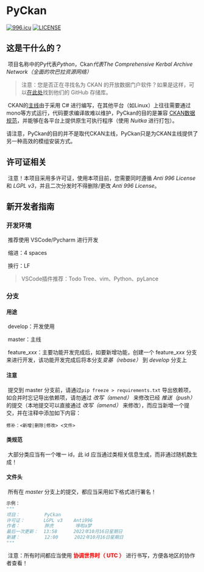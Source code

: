 # PyCkan
[![996.icu](https://img.shields.io/badge/link-996.icu-red.svg)](https://996.icu)
[![LICENSE](https://img.shields.io/badge/license-Anti%20996-blue.svg)](https://github.com/996icu/996.ICU/blob/master/LICENSE)

## 这是干什么的？

​	项目名称中的Py代表*Python*，Ckan*代表The Comprehensive Kerbal Archive Network（全面的坎巴拉资源网络）*

> 注意：您是否正在寻找名为 CKAN 的开放数据门户软件？如果是这样，可以[在此处](https://github.com/ckan/ckan)找到他们的 GitHub 存储库。

​	CKAN的[主线](https://github.com/KSP-CKAN/CKAN)由于采用 C# 进行编写，在其他平台（如Linux）上往往需要通过mono等方式运行，代码要求编译故难以维护，PyCkan的目的是兼容 [CKAN数据规范](https://github.com/KSP-CKAN/CKAN/blob/master/Spec.md)，并能够在各平台上提供原生可执行程序（使用 *Nuitka* 进行打包）。

​	请注意，PyCkan的目的并不是取代CKAN主线，PyCkan只是为CKAN主线提供了另一种高效的模组安装方式。

## 许可证相关

​	注意！本项目采用多许可证，使用本项目前，您需要同时遵循 *Anti 996 License* 和 *LGPL v3*，并且二次分发时不得删除/更改 *Anti 996 License*。

## 新开发者指南

### 开发环境

​	推荐使用 VSCode/Pycharm 进行开发

​	缩进：4 spaces

​	换行：LF

> VSCode插件推荐：Todo Tree、vim、Python、pyLance

### 分支

#### 用途

​	develop：开发使用

​	master：主线

​	feature\_*xxx*：主要功能开发完成后，如要新增功能，创建一个 feature\_*xxx* 分支来进行开发，该功能开发完成后将本分支*变基（rebase）* 到 *develop* 分支上

#### 注意

​	提交到 master 分支前，请通过`pip freeze > requirements.txt` 导出依赖项，如合并时忘记导出依赖项，请勿通过 *改写（amend）* 来修改已经 *推送（push）* 的提交（本地提交可以直接通过 *改写（amend）* 来修改），而应当新增一个提交，并在注释中添加如下内容：

```
修补：<新增|删除|修改> <文件>
```

#### 类规范

​	大部分类应当有一个唯一 id，此 id 应当通过类相关信息生成，而非通过随机数生成！

#### 文件头

​	所有在 *master* 分支上的提交，都应当采用如下格式进行署名！

```python
示例：
"""
项目：         PyCkan
许可证：       LGPL v3    Anti996
作者：         胖虎		  哆啦a梦
最后一次更新：  13:58      2022年10月16日星期日
新建：         12:00      2022年10月16日星期日
"""
```

​	注意：所有时间都应当使用 **<span style="color: red">协调世界时（ UTC ）</span>** 进行书写，方便各地区的协作者查看！
